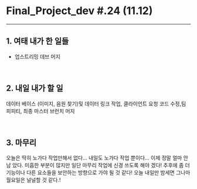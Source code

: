 # Final_Project_dev #.24 (11.12)

---

## 1. 여태 내가 한 일들 

- 업스트리밍 데브 머지

<br />

## 2. 내일 내가 할 일

데이터 베이스 (이미지, 음원 찾기)및 데이터 링크 작업, 클라이언트 요청 코드 수정,팀 피피티, 최종 마스터 브런치 머지

<br />

## 3. 마무리

오늘은 딱히 노가다 작업만해서 없다... 내일도 노가다 작업 뿐이다... 이제 정말 얼마 안남 았다. 미흡한 부분이 많지만 일단 마무리 작업에 신경 쓰도록 해야 겠다! 추후에 좀 더 기능이나 다른 요소들을 보안하는 방향으로 가야 될 것 같다! 오늘 내일만 밤세면 그나마 월요일은 널널할 것 같다.!